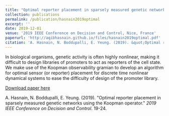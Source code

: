 ```yaml
---
title: "Optimal reporter placement in sparsely measured genetic networks using the Koopman operator"
collection: publications
permalink: /publication/hasnain2019optimal
excerpt: ''
date: 2019-12-01
venue: '2019 IEEE Conference on Decision and Control, Nice, France'
paperurl: 'http://aqibhasnain.github.io/files/hasnain2019optimal.pdf'
citation: 'A. Hasnain, N. Boddupalli, E. Yeung. (2019). &quot;Optimal reporter placement in sparsely measured genetic networks using the Koopman operator.&quot; <i>2019 IEEE Conference on Decision and Control</i>. 19-24.'
---
```

In biological organisms, genetic activity is often highly nonlinear, making it difficult to design libraries of promoters to act as reporters of the cell state. We make use of the Koopman observability gramian to develop an algorithm for optimal sensor (or reporter) placement for discrete time nonlinear dynamical systems to ease the difficulty of design of the promoter library. 

[Download paper here](http://aqibhasnain.github.io/files/hasnain2019optimal.pdf)

A. Hasnain, N. Boddupalli, E. Yeung. (2019). &quot;Optimal reporter placement in sparsely measured genetic networks using the Koopman operator.&quot; <i>2019 IEEE Conference on Decision and Control</i>. 19-24.